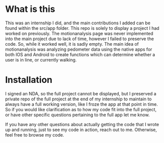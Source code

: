 # What is this

This was an internship I did, and the main contributions I added can be found within the src/app folder. This repo is solely to display a project I had worked on previously. The motionanalysis page was never implemented into the main project due to lack of time, however I failed to preserve the code. So, while it worked well, it is sadly empty. The main idea of motionanalysis was analyzing pedometer data using the native apps for both IOS and Android to create functions which can determine whether a user is in line, or currently walking.

# Installation

I signed an NDA, so the full project cannot be displayed, but I preserved a private repo of the full project at the end of my internship to maintain to always have a full working version, like I froze the app at that point in time. So if you would like clarification as to how my code fit into the full project, or have other specific questions pertaining to the full app let me know.

If you have any other questions about actually getting the code that I wrote up and running, just to see my code in action, reach out to me. Otherwise, feel free to browse my code.
